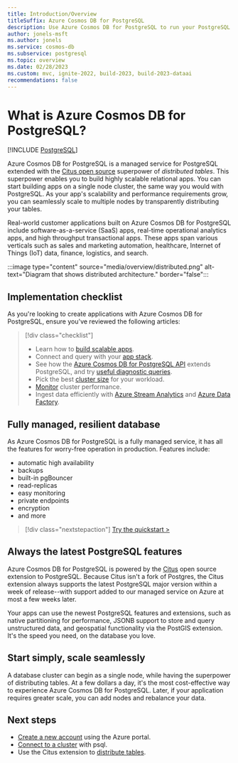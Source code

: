 ```yaml
---
title: Introduction/Overview
titleSuffix: Azure Cosmos DB for PostgreSQL
description: Use Azure Cosmos DB for PostgreSQL to run your PostgreSQL relational data workloads at any scale using your existing skills.
author: jonels-msft
ms.author: jonels
ms.service: cosmos-db
ms.subservice: postgresql
ms.topic: overview
ms.date: 02/28/2023
ms.custom: mvc, ignite-2022, build-2023, build-2023-dataai
recommendations: false
---
```


# What is Azure Cosmos DB for PostgreSQL?

[!INCLUDE [PostgreSQL](../includes/appliesto-postgresql.md)]

Azure Cosmos DB for PostgreSQL is a managed service for PostgreSQL extended
with the [Citus open source](https://github.com/citusdata/citus) superpower of
*distributed tables*. This superpower enables you to build highly scalable
relational apps.  You can start building apps on a single node cluster, the
same way you would with PostgreSQL. As your app's scalability and performance
requirements grow, you can seamlessly scale to multiple nodes by transparently
distributing your tables.

Real-world customer applications built on Azure Cosmos DB for PostgreSQL include software-as-a-service (SaaS) apps, real-time
operational analytics apps, and high throughput transactional apps. These apps
span various verticals such as sales and marketing automation, healthcare,
Internet of Things (IoT) data, finance, logistics, and search.

:::image type="content" source="media/overview/distributed.png" alt-text="Diagram that shows distributed architecture." border="false":::

## Implementation checklist

As you're looking to create applications with Azure Cosmos DB for PostgreSQL, ensure you've
reviewed the following articles:

> [!div class="checklist"]
>
> - Learn how to [build scalable apps](quickstart-build-scalable-apps-overview.md).
> - Connect and query with your [app stack](quickstart-app-stacks-overview.yml).
> - See how the [Azure Cosmos DB for PostgreSQL API](reference-overview.md) extends PostgreSQL, and try [useful diagnostic queries](howto-useful-diagnostic-queries.md).
> - Pick the best [cluster size](howto-scale-initial.md) for your workload.
> - [Monitor](howto-monitoring.md) cluster performance.
> - Ingest data efficiently with [Azure Stream Analytics](howto-ingest-azure-stream-analytics.md)
>   and [Azure Data Factory](howto-ingest-azure-data-factory.md).
>

## Fully managed, resilient database

As Azure Cosmos DB for PostgreSQL is a fully managed service, it has all the features for
worry-free operation in production. Features include:

- automatic high availability
- backups
- built-in pgBouncer
- read-replicas
- easy monitoring
- private endpoints
- encryption
- and more

> [!div class="nextstepaction"]
> [Try the quickstart >](quickstart-create-portal.md)

## Always the latest PostgreSQL features

Azure Cosmos DB for PostgreSQL is powered by the
[Citus](https://github.com/citusdata/citus) open source extension to
PostgreSQL. Because Citus isn't a fork of Postgres, the Citus extension always
supports the latest PostgreSQL major version within a week of release--with
support added to our managed service on Azure at most a few weeks later.

Your apps can use the newest PostgreSQL features and extensions, such as
native partitioning for performance, JSONB support to store and query
unstructured data, and geospatial functionality via the PostGIS extension.
It's the speed you need, on the database you love.

## Start simply, scale seamlessly

A database cluster can begin as a single node, while
having the superpower of distributing tables. At a few dollars a day, it's the
most cost-effective way to experience Azure Cosmos DB for PostgreSQL. Later, if your
application requires greater scale, you can add nodes and rebalance your data.

## Next steps

- [Create a new account](quickstart-create-portal.md) using the Azure portal.
- [Connect to a cluster](quickstart-connect-psql.md) with psql.
- Use the Citus extension to [distribute tables](quickstart-distribute-tables.md).
